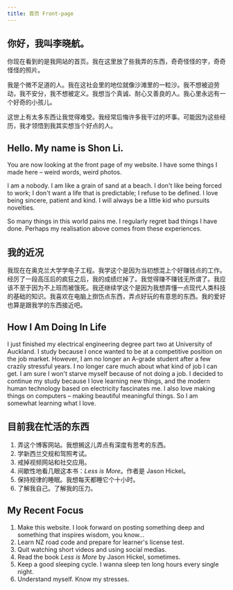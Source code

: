 ```yaml
---
title: 首页 Front-page
---
```

## 你好，我叫李晓航。

你现在看到的是我网站的首页。我在这里放了些我弄的东西，奇奇怪怪的字，奇奇怪怪的照片。

我是个微不足道的人。我在这社会里的地位就像沙滩里的一粒沙。我不想被迫劳动，我不安分，我不想被定义。我想当个真诚、耐心又善良的人。我心里永远有一个好奇的小孩儿。

这世上有太多东西让我觉得难受。我经常后悔许多我干过的坏事。可能因为这些经历，我才领悟到我其实想当个好点的人。

## Hello. My name is Shon Li.

You are now looking at the front page of my website. I have some things I made here – weird words, weird photos.

I am a nobody. I am like a grain of sand at a beach. I don\'t like being forced to work; I don\'t want a life that is predictable; I refuse to be defined. I love being sincere, patient and kind. I will always be a little kid who pursuits novelties.

So many things in this world pains me. I regularly regret bad things I have done. Perhaps my realisation above comes from these experiences.

## 我的近况

我现在在奥克兰大学学电子工程。我学这个是因为当初想混上个好赚钱点的工作。经厉了一段高压后的疯狂之后，我的成绩烂掉了。我觉得赚不赚钱无所谓了。我应该不至于因为不上班而被饿死。我还继续学这个是因为我想弄懂一点现代人类科技的基础的知识。我喜欢在电脑上捯饬点东西，弄点好玩的有意思的东西。我的爱好也算是跟我学的东西接近吧。

## How I Am Doing In Life

I just finished my electrical engineering degree part two at University of Auckland. I study because I once wanted to be at a competitive position on the job market. However, I am no longer an A-grade student after a few crazily stressful years. I no longer care much about what kind of job I can get. I am sure I won\'t starve myself because of not doing a job. I decided to continue my study because I love learning new things, and the modern human technology based on electricity fascinates me. I also love making things on computers – making beautiful meaningful things. So I am somewhat learning what I love.

## 目前我在忙活的东西

1. 弄这个博客网站。我想搁这儿弄点有深度有思考的东西。
2. 学新西兰交规和驾照考试。
3. 戒掉视频网站和社交应用。
4. 间歇性地看几眼这本书：*Less is More*。作者是 Jason Hickel。
5. 保持规律的睡眠。我想每天都睡它个十小时。
6. 了解我自己。了解我的压力。

## My Recent Focus

1. Make this website. I look forward on posting something deep and something that inspires wisdom, you know\...
2. Learn NZ road code and prepare for learner\'s license test.
3. Quit watching short videos and using social medias.
4. Read the book *Less is More* by Jason Hickel, sometimes.
5. Keep a good sleeping cycle. I wanna sleep ten long hours every single night.
6. Understand myself. Know my stresses.